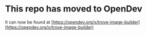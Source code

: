 # This repo has moved to OpenDev

It can now be found at [https://opendev.org/x/trove-image-builder](https://opendev.org/x/trove-image-builder)
